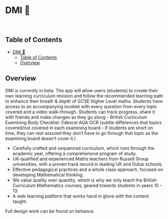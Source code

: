 # DMI 📝

<!-- ![studentDashboard](./README-Assets/studentDashboard.svg) -->

<br>

## Table of Contents

- [DMI 📝](#dmi-)
  - [Table of Contents](#table-of-contents)
  - [Overview](#overview)

## Overview

<!-- GitHub-Finder is a Dockerized full stack MERN app built using `docker-dompose` and `Nginx` to leverage the `GitHub API` and returns Github user profiles, including their most recent repositories, followers, following, public gist, and location. Design, functionality, usability and intergration of containers and proxies were the main focus. -->

DMI is currently in beta. The app will allow users (students) to create their own learning curriculum revision and follow the recommended learning path to enhance their breath & depth of GCSE Higher Level maths. Students have access to an accompanying booklet with every question from every topic covered and a video walk-through.
Students can track progress, share it with friends and make changes as they go along - British Curriculum Examining Body Checklist: Edexcel AQA OCR (subtle differences that topics covered/not covered in each examining board - if students are short on time, they can rest assured they don’t have to go through that topic as the examining board doesn’t cover it.)

- Carefully crafted and sequenced curriculum, which runs through the academic year, offering a comprehensive program of study.
- UK-qualified and experienced Maths teachers from Russell Group universities, with a proven track record in leading UK and Dubai schools.
- Effective pedagogical practices and a whole class approach, focused on developing Mathematical thinking.
- We value quality over quantity, which is why we only teach the British Curriculum Mathematics courses, geared towards students in years 10 - 13.
- A web learning platform that works hand in glove with the content taught.

Full design work can be found on behance.

<!-- <a href="https://www.behance.net/portfolio/editor?project_id=164626013"  target="_blank">![Behance](https://img.shields.io/badge/Behance-1769ff?style=for-the-badge&logo=behance&logoColor=white)</a> -->

<br>

<!-- ## Technical Architecture Diagram -->

<!-- [![Github Finder Gif](/README-Assets/TechnicalArchitectureDiagram.svg)][romie] -->

<!-- ## Technologies Used -->

<!-- ### Current Pages -->

<!-- Student page
![studentForum](./README-Assets/studentForum.svg)

<br>

Web Lesson
![webLesson](./README-Assets/webLesson.svg) -->

<!-- Clone the repo and make sure you have the following installed on your machine:

```
  Node.js
  npm
  Docker

``` -->
